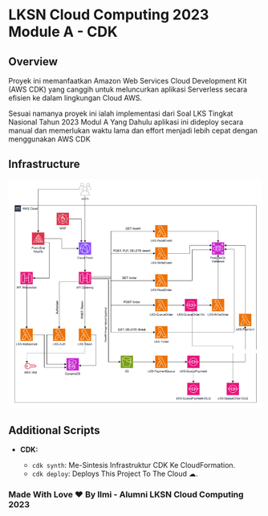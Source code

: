 # LKSN Cloud Computing 2023 Module A - CDK

## Overview

Proyek ini memanfaatkan Amazon Web Services Cloud Development Kit (AWS CDK) yang canggih
untuk meluncurkan aplikasi Serverless secara efisien ke dalam lingkungan Cloud AWS.

Sesuai namanya proyek ini ialah implementasi dari Soal LKS Tingkat Nasional Tahun 2023
Modul A Yang Dahulu aplikasi ini dideploy secara manual dan memerlukan waktu lama dan effort
menjadi lebih cepat dengan menggunakan AWS CDK

## Infrastructure

![alt text](https://github.com/notilmi/Serverless-CDK-LKS-Cloud-Computing-2023/blob/main/image/diagram.png?raw=true)

## Additional Scripts

- **CDK:**

  - `cdk synth`: Me-Sintesis Infrastruktur CDK Ke CloudFormation.
  - `cdk deploy`: Deploys This Project To The Cloud ☁.

### Made With Love ♥ By Ilmi - Alumni LKSN Cloud Computing 2023
